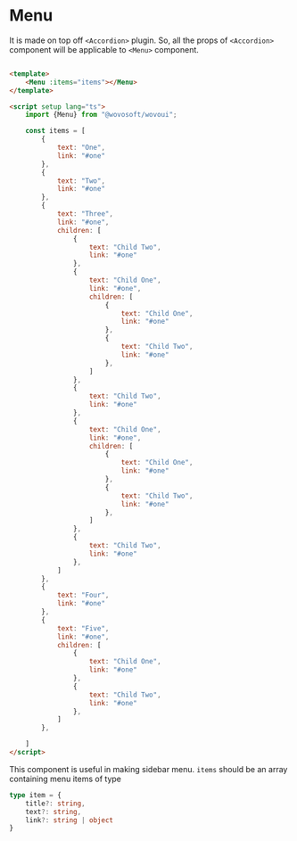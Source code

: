 # Menu

It is made on top off `<Accordion>` plugin. So, all the props of `<Accordion>` component will be applicable to `<Menu>`
component.

<WMenu :items="items"></WMenu>

```html

<template>
    <Menu :items="items"></Menu>
</template>

<script setup lang="ts">
    import {Menu} from "@wovosoft/wovoui";

    const items = [
        {
            text: "One",
            link: "#one"
        },
        {
            text: "Two",
            link: "#one"
        },
        {
            text: "Three",
            link: "#one",
            children: [
                {
                    text: "Child Two",
                    link: "#one"
                },
                {
                    text: "Child One",
                    link: "#one",
                    children: [
                        {
                            text: "Child One",
                            link: "#one"
                        },
                        {
                            text: "Child Two",
                            link: "#one"
                        },
                    ]
                },
                {
                    text: "Child Two",
                    link: "#one"
                },
                {
                    text: "Child One",
                    link: "#one",
                    children: [
                        {
                            text: "Child One",
                            link: "#one"
                        },
                        {
                            text: "Child Two",
                            link: "#one"
                        },
                    ]
                },
                {
                    text: "Child Two",
                    link: "#one"
                },
            ]
        },
        {
            text: "Four",
            link: "#one"
        },
        {
            text: "Five",
            link: "#one",
            children: [
                {
                    text: "Child One",
                    link: "#one"
                },
                {
                    text: "Child Two",
                    link: "#one"
                },
            ]
        },

    ]
</script>

```

<script setup>
const items = [
    {
        text: "One",
        link: "#one"
    },
    {
        text: "Two",
        link: "#one"
    },
    {
        text: "Three",
        link: "#one",
        children:[
            {
                text: "Child Two",
                link: "#one"
            },
            {
                text: "Child One",
                link: "#one",
                children:[
                    {
                        text: "Child One",
                        link: "#one"
                    },
                    {
                        text: "Child Two",
                        link: "#one"
                    },
                ]
            },
            {
                text: "Child Two",
                link: "#one"
            },
            {
                text: "Child One",
                link: "#one",
                children:[
                    {
                        text: "Child One",
                        link: "#one"
                    },
                    {
                        text: "Child Two",
                        link: "#one"
                    },
                ]
            },
            {
                text: "Child Two",
                link: "#one"
            },
        ]
    },
    {
        text: "Four",
        link: "#one"
    },
    {
        text: "Five",
        link: "#one",
        children:[
            {
                text: "Child One",
                link: "#one"
            },
            {
                text: "Child Two",
                link: "#one"
            },
        ]
    },

]
</script>

This component is useful in making sidebar menu. `items` should be an array containing menu items of type

```ts
type item = {
    title?: string,
    text?: string,
    link?: string | object
}
```